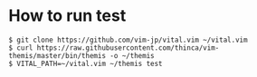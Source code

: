 # How to run test

```shell-session
$ git clone https://github.com/vim-jp/vital.vim ~/vital.vim
$ curl https://raw.githubusercontent.com/thinca/vim-themis/master/bin/themis -o ~/themis
$ VITAL_PATH=~/vital.vim ~/themis test
```
